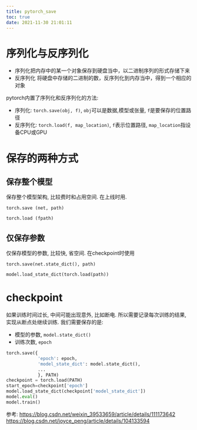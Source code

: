 ```yaml
---
title: pytorch_save
toc: true
date: 2021-11-30 21:01:11
---
```


# 序列化与反序列化
- 序列化把内存中的某一个对象保存到硬盘当中，以二进制序列的形式存储下来
- 反序列化 将硬盘中存储的二进制的数，反序列化到内存当中，得到一个相应的对象

pytorch内置了序列化和反序列化的方法:
- 序列化: `torch.save(obj, f)`, `obj`可以是数据,模型或张量, `f`是要保存的位置路径
- 反序列化: `torch.load(f, map_location)`, `f`表示位置路径, `map_location`指设备CPU或GPU

# 保存的两种方式

## 保存整个模型
保存整个模型架构, 比较费时和占用空间. 在上线时用.

`torch.save (net, path)`

`torch.load (fpath)`




## 仅保存参数
仅保存模型的参数, 比较快, 省空间. 在checkpoint时使用


`torch.save(net.state_dict(), path)`

`model.load_state_dict(torch.load(path))`


# checkpoint
如果训练时间过长, 中间可能出现意外, 比如断电. 所以需要记录每次训练的结果, 实现从断点处继续训练. 我们需要保存的是:
- 模型的参数, `model.state_dict()`
- 训练次数, `epoch`

```python
torch.save({
            'epoch': epoch,
            'model_state_dict': model.state_dict(),
            ...
            }, PATH)
checkpoint = torch.load(PATH)
start_epoch=checkpoint['epoch']
model.load_state_dict(checkpoint['model_state_dict'])
model.eval()
model.train()
```




参考:
https://blog.csdn.net/weixin_39533659/article/details/111173642
https://blog.csdn.net/joyce_peng/article/details/104133594